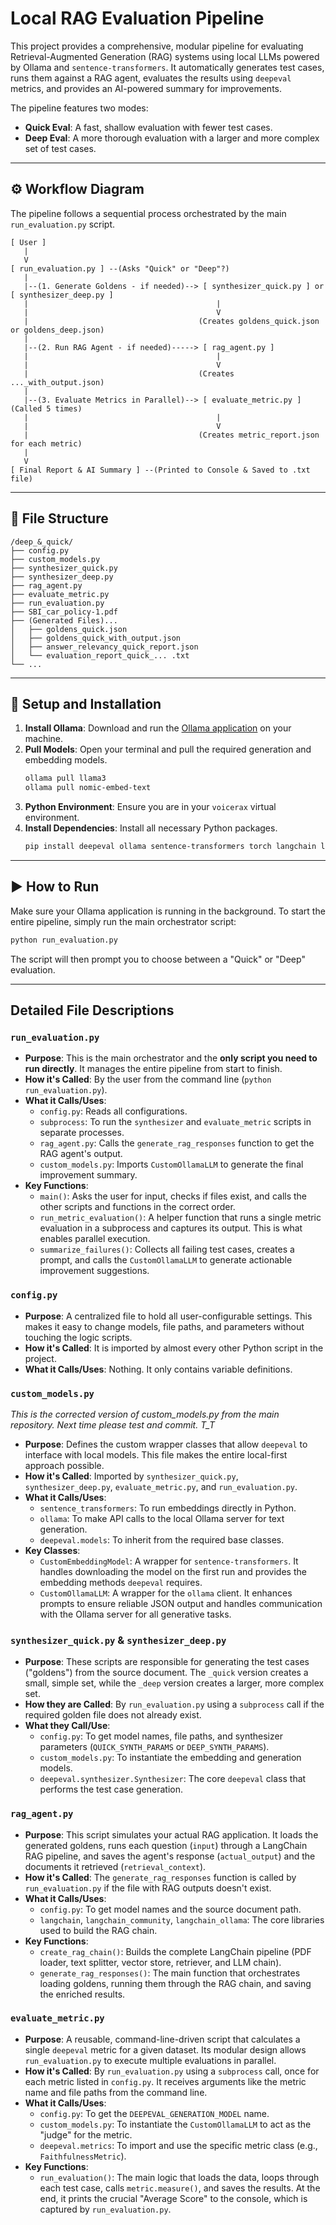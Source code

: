 # Local RAG Evaluation Pipeline

This project provides a comprehensive, modular pipeline for evaluating Retrieval-Augmented Generation (RAG) systems using local LLMs powered by Ollama and `sentence-transformers`. It automatically generates test cases, runs them against a RAG agent, evaluates the results using `deepeval` metrics, and provides an AI-powered summary for improvements.

The pipeline features two modes:

  * **Quick Eval**: A fast, shallow evaluation with fewer test cases.
  * **Deep Eval**: A more thorough evaluation with a larger and more complex set of test cases.

-----

## ⚙️ Workflow Diagram

The pipeline follows a sequential process orchestrated by the main `run_evaluation.py` script.

```
[ User ]
   |
   V
[ run_evaluation.py ] --(Asks "Quick" or "Deep"?)
   |
   |--(1. Generate Goldens - if needed)--> [ synthesizer_quick.py ] or [ synthesizer_deep.py ]
   |                                          |
   |                                          V
   |                                      (Creates goldens_quick.json or goldens_deep.json)
   |
   |--(2. Run RAG Agent - if needed)-----> [ rag_agent.py ]
   |                                          |
   |                                          V
   |                                      (Creates ..._with_output.json)
   |
   |--(3. Evaluate Metrics in Parallel)--> [ evaluate_metric.py ] (Called 5 times)
   |                                          |
   |                                          V
   |                                      (Creates metric_report.json for each metric)
   |
   V
[ Final Report & AI Summary ] --(Printed to Console & Saved to .txt file)
```

-----

## 📂 File Structure

```
/deep_&_quick/
├── config.py
├── custom_models.py
├── synthesizer_quick.py
├── synthesizer_deep.py
├── rag_agent.py
├── evaluate_metric.py
├── run_evaluation.py
├── SBI_car_policy-1.pdf
├── (Generated Files)...
│   ├── goldens_quick.json
│   ├── goldens_quick_with_output.json
│   ├── answer_relevancy_quick_report.json
│   └── evaluation_report_quick_... .txt
└── ...
```

-----

## 🚀 Setup and Installation

1.  **Install Ollama**: Download and run the [Ollama application](https://ollama.com/) on your machine.
2.  **Pull Models**: Open your terminal and pull the required generation and embedding models.
    ```bash
    ollama pull llama3
    ollama pull nomic-embed-text
    ```
3.  **Python Environment**: Ensure you are in your `voicerax` virtual environment.
4.  **Install Dependencies**: Install all necessary Python packages.
    ```bash
    pip install deepeval ollama sentence-transformers torch langchain langchain-community langchain-ollama faiss-cpu pypdf
    ```

-----

## ▶️ How to Run

Make sure your Ollama application is running in the background. To start the entire pipeline, simply run the main orchestrator script:

```bash
python run_evaluation.py
```

The script will then prompt you to choose between a "Quick" or "Deep" evaluation.

-----

## Detailed File Descriptions

### `run_evaluation.py`

  * **Purpose**: This is the main orchestrator and the **only script you need to run directly**. It manages the entire pipeline from start to finish.
  * **How it's Called**: By the user from the command line (`python run_evaluation.py`).
  * **What it Calls/Uses**:
      * `config.py`: Reads all configurations.
      * `subprocess`: To run the `synthesizer` and `evaluate_metric` scripts in separate processes.
      * `rag_agent.py`: Calls the `generate_rag_responses` function to get the RAG agent's output.
      * `custom_models.py`: Imports `CustomOllamaLLM` to generate the final improvement summary.
  * **Key Functions**:
      * `main()`: Asks the user for input, checks if files exist, and calls the other scripts and functions in the correct order.
      * `run_metric_evaluation()`: A helper function that runs a single metric evaluation in a subprocess and captures its output. This is what enables parallel execution.
      * `summarize_failures()`: Collects all failing test cases, creates a prompt, and calls the `CustomOllamaLLM` to generate actionable improvement suggestions.

### `config.py`

  * **Purpose**: A centralized file to hold all user-configurable settings. This makes it easy to change models, file paths, and parameters without touching the logic scripts.
  * **How it's Called**: It is imported by almost every other Python script in the project.
  * **What it Calls/Uses**: Nothing. It only contains variable definitions.

### `custom_models.py`
*This is the corrected version of custom_models.py from the main repository. Next time please test and commit. T_T*
  * **Purpose**: Defines the custom wrapper classes that allow `deepeval` to interface with local models. This file makes the entire local-first approach possible.
  * **How it's Called**: Imported by `synthesizer_quick.py`, `synthesizer_deep.py`, `evaluate_metric.py`, and `run_evaluation.py`.
  * **What it Calls/Uses**:
      * `sentence_transformers`: To run embeddings directly in Python.
      * `ollama`: To make API calls to the local Ollama server for text generation.
      * `deepeval.models`: To inherit from the required base classes.
  * **Key Classes**:
      * `CustomEmbeddingModel`: A wrapper for `sentence-transformers`. It handles downloading the model on the first run and provides the embedding methods `deepeval` requires.
      * `CustomOllamaLLM`: A wrapper for the `ollama` client. It enhances prompts to ensure reliable JSON output and handles communication with the Ollama server for all generative tasks.

### `synthesizer_quick.py` & `synthesizer_deep.py`

  * **Purpose**: These scripts are responsible for generating the test cases ("goldens") from the source document. The `_quick` version creates a small, simple set, while the `_deep` version creates a larger, more complex set.
  * **How they are Called**: By `run_evaluation.py` using a `subprocess` call if the required golden file does not already exist.
  * **What they Call/Use**:
      * `config.py`: To get model names, file paths, and synthesizer parameters (`QUICK_SYNTH_PARAMS` or `DEEP_SYNTH_PARAMS`).
      * `custom_models.py`: To instantiate the embedding and generation models.
      * `deepeval.synthesizer.Synthesizer`: The core `deepeval` class that performs the test case generation.

### `rag_agent.py`

  * **Purpose**: This script simulates your actual RAG application. It loads the generated goldens, runs each question (`input`) through a LangChain RAG pipeline, and saves the agent's response (`actual_output`) and the documents it retrieved (`retrieval_context`).
  * **How it's Called**: The `generate_rag_responses` function is called by `run_evaluation.py` if the file with RAG outputs doesn't exist.
  * **What it Calls/Uses**:
      * `config.py`: To get model names and the source document path.
      * `langchain`, `langchain_community`, `langchain_ollama`: The core libraries used to build the RAG chain.
  * **Key Functions**:
      * `create_rag_chain()`: Builds the complete LangChain pipeline (PDF loader, text splitter, vector store, retriever, and LLM chain).
      * `generate_rag_responses()`: The main function that orchestrates loading goldens, running them through the RAG chain, and saving the enriched results.

### `evaluate_metric.py`

  * **Purpose**: A reusable, command-line-driven script that calculates a single `deepeval` metric for a given dataset. Its modular design allows `run_evaluation.py` to execute multiple evaluations in parallel.
  * **How it's Called**: By `run_evaluation.py` using a `subprocess` call, once for each metric listed in `config.py`. It receives arguments like the metric name and file paths from the command line.
  * **What it Calls/Uses**:
      * `config.py`: To get the `DEEPEVAL_GENERATION_MODEL` name.
      * `custom_models.py`: To instantiate the `CustomOllamaLLM` to act as the "judge" for the metric.
      * `deepeval.metrics`: To import and use the specific metric class (e.g., `FaithfulnessMetric`).
  * **Key Functions**:
      * `run_evaluation()`: The main logic that loads the data, loops through each test case, calls `metric.measure()`, and saves the results. At the end, it prints the crucial "Average Score" to the console, which is captured by `run_evaluation.py`.
